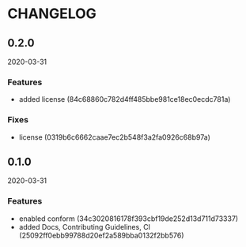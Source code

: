# CHANGELOG

<!--- next entry here -->

## 0.2.0
2020-03-31

### Features

- added license (84c68860c782d4ff485bbe981ce18ec0ecdc781a)

### Fixes

- license (0319b6c6662caae7ec2b548f3a2fa0926c68b97a)

## 0.1.0
2020-03-31

### Features

- enabled conform (34c3020816178f393cbf19de252d13d711d73337)
- added Docs, Contributing Guidelines, CI (25092ff0ebb99788d20ef2a589bba0132f2bb576)